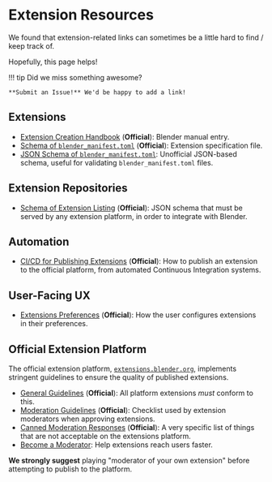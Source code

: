 # Extension Resources
We found that extension-related links can sometimes be a little hard to find / keep track of.

Hopefully, this page helps!

!!! tip
	Did we miss something awesome?

	**Submit an Issue!** We'd be happy to add a link!



## Extensions
- [Extension Creation Handbook](https://docs.blender.org/manual/en/latest/advanced/extensions/index.html) (**Official**): Blender manual entry.
- [Schema of `blender_manifest.toml`](https://developer.blender.org/docs/features/extensions/schema/) (**Official**): Extension specification file.
- [JSON Schema of `blender_manifest.toml`](https://github.com/BlenderDefender/blender_manifest_schema): Unofficial JSON-based schema, useful for validating `blender_manifest.toml` files.




## Extension Repositories
- [Schema of Extension Listing](https://developer.blender.org/docs/features/extensions/api_listing/) (**Official**): JSON schema that must be served by any extension platform, in order to integrate with Blender.




## Automation
- [CI/CD for Publishing Extensions](https://developer.blender.org/docs/features/extensions/ci_cd/) (**Official**): How to publish an extension to the official platform, from automated Continuous Integration systems.



## User-Facing UX
- [Extensions Preferences](https://docs.blender.org/manual/en/dev/editors/preferences/extensions.html) (**Official**): How the user configures extensions in their preferences.



## Official Extension Platform
The official extension platform, [`extensions.blender.org`](https://extensions.blender.org), implements stringent guidelines to ensure the quality of published extensions.

- [General Guidelines](https://developer.blender.org/docs/handbook/extensions/addon_guidelines/) (**Official**): All platform extensions _must_ conform to this.
- [Moderation Guidelines](https://developer.blender.org/docs/features/extensions/moderation/guidelines/) (**Official**): Checklist used by extension moderators when approving extensions.
- [Canned Moderation Responses](https://developer.blender.org/docs/features/extensions/moderation/canned_responses/) (**Official**): A very specific list of things that are not acceptable on the extensions platform.
- [Become a Moderator](https://developer.blender.org/docs/features/extensions/moderation/): Help extensions reach users faster.

**We strongly suggest** playing "moderator of your own extension" before attempting to publish to the platform.
